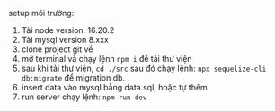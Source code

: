 

setup môi trường:
1. Tải node version: 16.20.2
2. Tải mysql version 8.xxx
3. clone project git về
4. mở terminal và chạy lệnh `npm i` để tải thư viện
5. sau khi tải thư viện, `cd ./src` sau đó chạy lệnh: `npx sequelize-cli db:migrate` để migration db.
6. insert data vào mysql bằng data.sql, hoặc tự thêm
7. run server chạy lệnh: `npm run dev`
